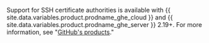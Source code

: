 Support for SSH certificate authorities is available with {{ site.data.variables.product.prodname_ghe_cloud }} and {{ site.data.variables.product.prodname_ghe_server }} 2.19+. For more information, see "[GitHub's products](/articles/githubs-products)."
